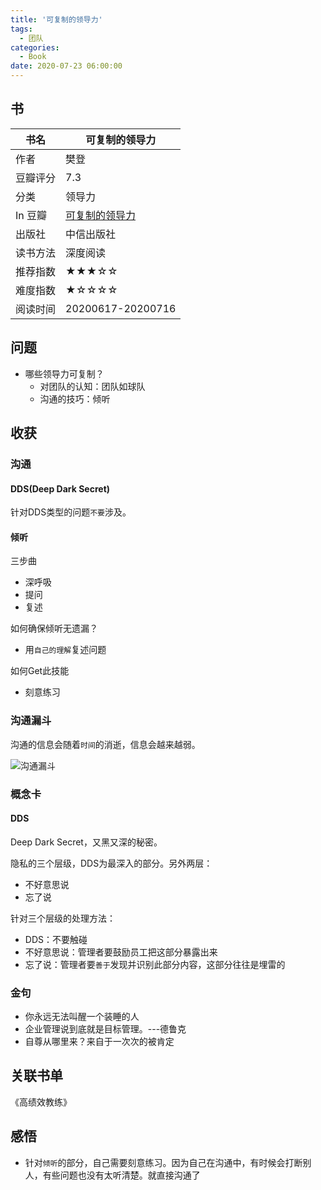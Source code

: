 ```yaml
---
title: '可复制的领导力'
tags:
  - 团队
categories:
  - Book
date: 2020-07-23 06:00:00
---
```


## 书

| 书名 | 可复制的领导力 |
| --- | --- |
| 作者 | 樊登 |
| 豆瓣评分 | 7.3 |
| 分类 | 领导力 |
| In 豆瓣 | [可复制的领导力](https://book.douban.com/subject/27598664/) |
| 出版社 | 中信出版社 |
| 读书方法 | 深度阅读 |
| 推荐指数 | ★★★☆☆ |
| 难度指数 | ★☆☆☆☆ |
| 阅读时间 | 20200617-20200716 |

<!--more-->

## 问题

- 哪些领导力可复制？
  - 对团队的认知：团队如球队
  - 沟通的技巧：倾听

## 收获

### 沟通

#### DDS(Deep Dark Secret)

针对DDS类型的问题`不要`涉及。


#### 倾听

三步曲
- 深呼吸
- 提问
- 复述

如何确保倾听无遗漏？
- 用`自己的理解`复述问题

如何Get此技能
- 刻意练习

### 沟通漏斗

沟通的信息会随着`时间`的消逝，信息会越来越弱。

![沟通漏斗](../img/book/沟通漏斗.jpeg)

### 概念卡

#### DDS

Deep Dark Secret，又黑又深的秘密。

隐私的三个层级，DDS为最深入的部分。另外两层：
- 不好意思说
- 忘了说

针对三个层级的处理方法：
- DDS：不要触碰
- 不好意思说：管理者要鼓励员工把这部分暴露出来
- 忘了说：管理者要`善于`发现并识别此部分内容，这部分往往是埋雷的


### 金句

- 你永远无法叫醒一个装睡的人
- 企业管理说到底就是目标管理。---德鲁克
- 自尊从哪里来？来自于一次次的被肯定

## 关联书单

《高绩效教练》

## 感悟

- 针对`倾听`的部分，自己需要刻意练习。因为自己在沟通中，有时候会打断别人，有些问题也没有太听清楚。就直接沟通了